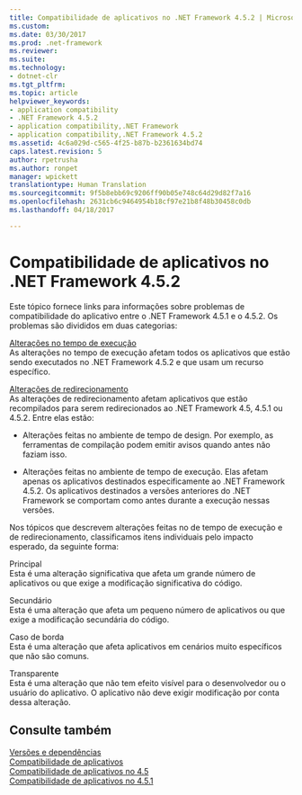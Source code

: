 ```yaml
---
title: Compatibilidade de aplicativos no .NET Framework 4.5.2 | Microsoft Docs
ms.custom: 
ms.date: 03/30/2017
ms.prod: .net-framework
ms.reviewer: 
ms.suite: 
ms.technology:
- dotnet-clr
ms.tgt_pltfrm: 
ms.topic: article
helpviewer_keywords:
- application compatibility
- .NET Framework 4.5.2
- application compatibility,.NET Framework
- application compatibility,.NET Framework 4.5.2
ms.assetid: 4c6a029d-c565-4f25-b87b-b2361634bd74
caps.latest.revision: 5
author: rpetrusha
ms.author: ronpet
manager: wpickett
translationtype: Human Translation
ms.sourcegitcommit: 9f5b8ebb69c9206ff90b05e748c64d29d82f7a16
ms.openlocfilehash: 2631cb6c9464954b18cf97e21b8f48b30458c0db
ms.lasthandoff: 04/18/2017

---
```

# <a name="application-compatibility-in-the-net-framework-452"></a>Compatibilidade de aplicativos no .NET Framework 4.5.2
Este tópico fornece links para informações sobre problemas de compatibilidade do aplicativo entre o .NET Framework 4.5.1 e o 4.5.2. Os problemas são divididos em duas categorias:  
  
 [Alterações no tempo de execução](../../../docs/framework/migration-guide/runtime-changes-in-the-net-framework-4-5-2.md)  
 As alterações no tempo de execução afetam todos os aplicativos que estão sendo executados no .NET Framework 4.5.2 e que usam um recurso específico.  
  
 [Alterações de redirecionamento](../../../docs/framework/migration-guide/retargeting-changes-in-the-net-framework-4-5-2.md)  
 As alterações de redirecionamento afetam aplicativos que estão recompilados para serem redirecionados ao .NET Framework 4.5, 4.5.1 ou 4.5.2. Entre elas estão:  
  
-   Alterações feitas no ambiente de tempo de design. Por exemplo, as ferramentas de compilação podem emitir avisos quando antes não faziam isso.  
  
-   Alterações feitas no ambiente de tempo de execução. Elas afetam apenas os aplicativos destinados especificamente ao .NET Framework 4.5.2. Os aplicativos destinados a versões anteriores do .NET Framework se comportam como antes durante a execução nessas versões.  
  
 Nos tópicos que descrevem alterações feitas no de tempo de execução e de redirecionamento, classificamos itens individuais pelo impacto esperado, da seguinte forma:  
  
 Principal  
 Esta é uma alteração significativa que afeta um grande número de aplicativos ou que exige a modificação significativa do código.  
  
 Secundário  
 Esta é uma alteração que afeta um pequeno número de aplicativos ou que exige a modificação secundária do código.  
  
 Caso de borda  
 Esta é uma alteração que afeta aplicativos em cenários muito específicos que não são comuns.  
  
 Transparente  
 Esta é uma alteração que não tem efeito visível para o desenvolvedor ou o usuário do aplicativo. O aplicativo não deve exigir modificação por conta dessa alteração.  
  
## <a name="see-also"></a>Consulte também  
 [Versões e dependências](../../../docs/framework/migration-guide/versions-and-dependencies.md)   
 [Compatibilidade de aplicativos](../../../docs/framework/migration-guide/application-compatibility.md)   
 [Compatibilidade de aplicativos no 4.5](../../../docs/framework/migration-guide/application-compatibility-in-the-net-framework-4-5.md)   
 [Compatibilidade de aplicativos no 4.5.1](../../../docs/framework/migration-guide/application-compatibility-in-the-net-framework-4-5-1.md)
